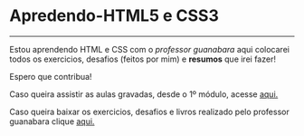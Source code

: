 <body>
<h1>Apredendo-HTML5 e CSS3</h1> 
<hr>
<p>Estou aprendendo HTML e CSS com o <em>professor guanabara</em> aqui colocarei todos os exercicios, desafios (feitos por mim) e <strong>resumos</strong> que irei fazer! 
<p> Espero que contribua!</p>
<div>
<p>Caso queira assistir as aulas gravadas, desde o 1º módulo, acesse <a href="https://www.youtube.com/watch?v=Ejkb_YpuHWs&list=PLHz_AreHm4dkZ9-atkcmcBaMZdmLHft8n" target="_blank">aqui.</a></p>
<p>Caso queira baixar os exercicios, desafios e livros realizado pelo professor guanabara clique <a href="https://github.com/gustavoguanabara/html-css/tree/master" target="_blank"> aqui.</a></p>
</body>

